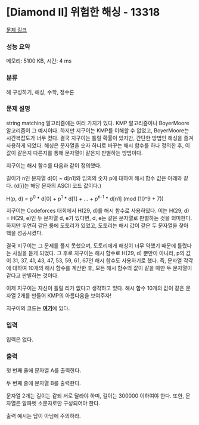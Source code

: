 # [Diamond II] 위험한 해싱 - 13318 

[문제 링크](https://www.acmicpc.net/problem/13318) 

### 성능 요약

메모리: 5100 KB, 시간: 4 ms

### 분류

해 구성하기, 해싱, 수학, 정수론

### 문제 설명

<p>string matching 알고리즘에는 여러 가지가 있다. KMP 알고리즘이나 Boyer­Moore 알고리즘이 그 예시이다. 하지만 지구이는 KMP를 이해할 수 없었고, Boyer­Moore는 시간복잡도가 너무 컸다. 결국 지구이는 틀릴 확률이 있지만, 간단한 방법인 해싱을 즐겨 사용하게 되었다. 해싱은 문자열을 숫자 하나로 바꾸는 해시 함수를 하나 정의한 후, 이 값이 같은지 다른지를 통해 문자열이 같은지 판별하는 방법이다.</p>

<p>지구이는 해시 함수를 다음과 같이 정의했다.</p>

<p>길이가 n인 문자열 d[0] ~ d[n­1]와 임의의 숫자 p에 대하여 해시 함수 값은 아래와 같다. (d[i]는 해당 문자의 ASCII 코드 값이다.)</p>

<p>H(p, d) = p<sup>0</sup> * d[0] + p<sup>1</sup> * d[1] + ... + p<sup>n-1</sup> * d[n­1] (mod (10^9 + 7))</p>

<p>지구이는 Codeforces 대회에서 H(29, d)를 해시 함수로 사용하였다. 이는 H(29, d) = H(29, e)인 두 문자열 d, e가 있다면, d, e는 같은 문자열로 판별하는 것을 의미한다. 하지만 우연히 같은 룸에 도토리가 있었고, 도토리는 해시 값이 같은 두 문자열을 찾아 핵을 성공시켰다.</p>

<p>결국 지구이는 그 문제를 풀지 못했으며, 도토리에게 해싱이 너무 약했기 때문에 틀렸다는 사실을 듣게 되었다. 그 후로 지구이는 해시 함수로 H(29, d) 뿐만이 아니라, p의 값이 31, 37, 41, 43, 47, 53, 59, 61, 67인 해시 함수도 사용하기로 했다. 즉, 문자열 각각에 대하여 10개의 해시 함수를 계산한 후, 모든 해시 함수의 값이 같을 때만 두 문자열이 같다고 판별하는 것이다.</p>

<p>이제 지구이는 자신이 틀릴 리가 없다고 생각하고 있다. 해시 함수 10개의 값이 같은 문자열 2개를 만들어 KMP의 아름다움을 보여주자!</p>

<p>지구이의 코드는 <a href="https://onlinejudgeimages.s3-ap-northeast-1.amazonaws.com/problem/13318/hashing.cpp"><strong><u>여기</u></strong></a>에 있다.</p>

### 입력 

 <p>입력은 없다.</p>

### 출력 

 <p>첫 번째 줄에 문자열 A를 출력한다.</p>

<p>두 번째 줄에 문자열 B를 출력한다.</p>

<p>문자열 2개는 길이는 같되 서로 달라야 하며, 길이는 300000 이하여야 한다. 또한, 문자열은 알파벳 소문자로만 구성되어야 한다.</p>

<p>출력 예시는 답이 아님에 주의하라.</p>


